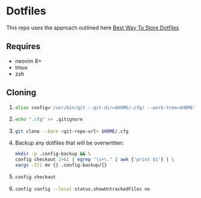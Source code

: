# Dotfiles
This repo uses the approach outlined here [Best Way To Store Dotfiles](https://www.atlassian.com/git/tutorials/dotfiles)
## Requires
 - neovim 8+
 - tmux
 - zsh
## Cloning
 1. 
	```bash
	alias config='/usr/bin/git --git-dir=$HOME/.cfg/ --work-tree=$HOME'
	```
2.
	```bash
	echo ".cfg" >> .gitignore
	```
3. 
	```bash
	git clone --bare <git-repo-url> $HOME/.cfg
	```
4. Backup any dotfiles that will be overwritten:
	```bash
	mkdir -p .config-backup && \
	config checkout 2>&1 | egrep "\s+\." | awk {'print $1'} | \
	xargs -I{} mv {} .config-backup/{}
	```
5.
	```bash
	config checkout
	```
6.
	```bash
	config config --local status.showUntrackedFiles no
	```
